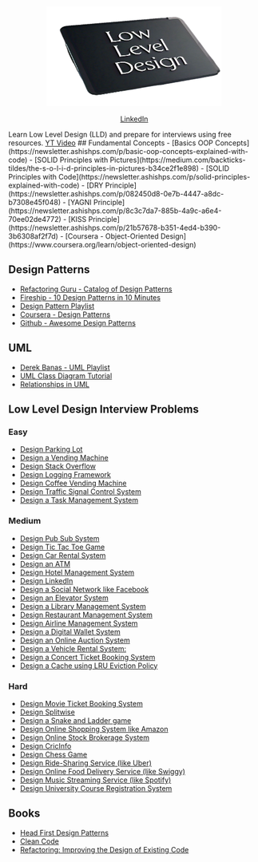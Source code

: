 <p align="center">
 <img src = "image/LLD.png" width="350" height="200">
</p>

<p align="center">
  <a href="https://www.linkedin.com/in/sssaketh/">LinkedIn</a> 
</p>
Learn Low Level Design (LLD) and prepare for interviews using free resources.
<a href = "https://www.youtube.com/watch?v=OhCp6ppX6bg">YT Video</a>
## Fundamental Concepts
- [Basics OOP Concepts](https://newsletter.ashishps.com/p/basic-oop-concepts-explained-with-code)
- [SOLID Principles with Pictures](https://medium.com/backticks-tildes/the-s-o-l-i-d-principles-in-pictures-b34ce2f1e898)
- [SOLID Principles with Code](https://newsletter.ashishps.com/p/solid-principles-explained-with-code)
- [DRY Principle](https://newsletter.ashishps.com/p/082450d8-0e7b-4447-a8dc-b7308e45f048)
- [YAGNI Principle](https://newsletter.ashishps.com/p/8c3c7da7-885b-4a9c-a6e4-70ee02de4772)
- [KISS Principle](https://newsletter.ashishps.com/p/21b57678-b351-4ed4-b390-3b6308af2f7d)
- [Coursera - Object-Oriented Design](https://www.coursera.org/learn/object-oriented-design)

## Design Patterns
- [Refactoring Guru - Catalog of Design Patterns](https://refactoring.guru/design-patterns/catalog)
- [Fireship - 10 Design Patterns in 10 Minutes](https://www.youtube.com/watch?v=tv-_1er1mWI&pp=ygUPZGVzaWduIHBhdHRlcm5z)
- [Design Pattern Playlist](https://www.youtube.com/watch?v=v9ejT8FO-7I&list=PLrhzvIcii6GNjpARdnO4ueTUAVR9eMBpc)
- [Coursera - Design Patterns](https://www.coursera.org/learn/design-patterns)
- [Github - Awesome Design Patterns](https://github.com/DovAmir/awesome-design-patterns)

## UML
- [Derek Banas - UML Playlist](https://www.youtube.com/playlist?list=PLGLfVvz_LVvQ5G-LdJ8RLqe-ndo7QITYc)
- [UML Class Diagram Tutorial](https://www.visual-paradigm.com/guide/uml-unified-modeling-language/uml-class-diagram-tutorial/)
- [Relationships in UML](https://blog.visual-paradigm.com/what-are-the-six-types-of-relationships-in-uml-class-diagrams/)

## Low Level Design Interview Problems
### Easy
- [Design Parking Lot](problems/parking-lot.md)
- [Design a Vending Machine](https://medium.com/swlh/vending-machine-design-a-state-design-pattern-approach-5b7e1a026cd2)
- [Design Stack Overflow](problems/stack-overflow.md)
- [Design Logging Framework](problems/logging-framework.md)
- [Design Coffee Vending Machine](problems/coffee-vending-machine.md)
- [Design Traffic Signal Control System](problems/traffic-signal.md)
- [Design a Task Management System](problems/task-management-system.md)
### Medium
- [Design Pub Sub System](problems/pub-sub-system.md)
- [Design Tic Tac Toe Game](problems/tic-tac-toe.md)
- [Design Car Rental System](problems/car-rental-system.md)
- [Design an ATM](problems/atm.md)
- [Design Hotel Management System](problems/hotel-management-system.md)
- [Design LinkedIn](problems/linkedin.md)
- [Design a Social Network like Facebook](problems/facebook.md)
- [Design an Elevator System](problems/elevator-system.md)
- [Design a Library Management System](problems/library-management-system.md)
- [Design Restaurant Management System](problems/restaurant-management-system.md)
- [Design Airline Management System](problems/airline-management-system.md)
- [Design a Digital Wallet System](problems/digital-wallet-system.md)
- [Design an Online Auction System](problems/online-auction-system.md)
- [Design a Vehicle Rental System:](problems/vehicle-rental-system.md)
- [Design a Concert Ticket Booking System](problems/concert-ticketing-system.md)
- [Design a Cache using LRU Eviction Policy](problems/lru-cache.md)
### Hard
- [Design Movie Ticket Booking System](https://www.youtube.com/watch?v=CC7DwkQOsS0&list=PLAC2AM9O1C5KioUMeH9qIjbAV_RMmX8rd&index=8)
- [Design Splitwise](https://workat.tech/machine-coding/editorial/how-to-design-splitwise-machine-coding-ayvnfo1tfst6)
- [Design a Snake and Ladder game](https://workat.tech/machine-coding/editorial/how-to-design-snake-and-ladder-machine-coding-ehskk9c40x2w)
- [Design Online Shopping System like Amazon](problems/amazon.md)
- [Design Online Stock Brokerage System](problems/online-stock-brokerage-system.md)
- [Design CricInfo](https://www.youtube.com/watch?v=VDqwCo6lhkY&list=PLAC2AM9O1C5KioUMeH9qIjbAV_RMmX8rd&index=6)
- [Design Chess Game](problems/chess-game.md)
- [Design Ride-Sharing Service (like Uber)](problems/ride-sharing-service.md)
- [Design Online Food Delivery Service (like Swiggy)](problems/food-delivery-service.md)
- [Design Music Streaming Service (like Spotify)](problems/music-streaming-service.md)
- [Design University Course Registration System](problems/course-registration-system.md)

## Books
- [Head First Design Patterns](https://www.amazon.com/Head-First-Design-Patterns-Object-Oriented/dp/149207800X/)
- [Clean Code](https://www.amazon.com/Clean-Code-Handbook-Software-Craftsmanship/dp/B08X8ZXT15)
- [Refactoring: Improving the Design of Existing Code](https://www.amazon.com/Refactoring-Improving-Existing-Addison-Wesley-Signature/dp/0134757599/)
